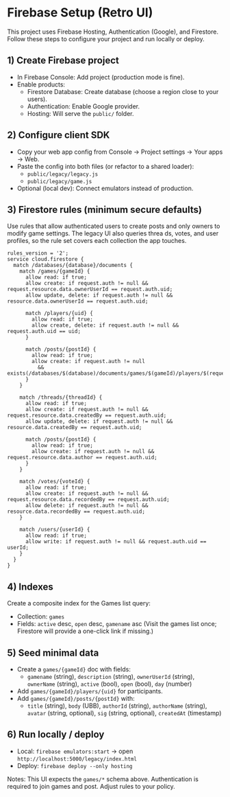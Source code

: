 # Firebase Setup (Retro UI)

This project uses Firebase Hosting, Authentication (Google), and Firestore. Follow these steps to configure your project and run locally or deploy.

## 1) Create Firebase project
- In Firebase Console: Add project (production mode is fine).
- Enable products:
  - Firestore Database: Create database (choose a region close to your users).
  - Authentication: Enable Google provider.
  - Hosting: Will serve the `public/` folder.

## 2) Configure client SDK
- Copy your web app config from Console → Project settings → Your apps → Web.
- Paste the config into both files (or refactor to a shared loader):
  - `public/legacy/legacy.js`
  - `public/legacy/game.js`
- Optional (local dev): Connect emulators instead of production.

## 3) Firestore rules (minimum secure defaults)
Use rules that allow authenticated users to create posts and only owners to modify game settings. The legacy UI also queries threa
ds, votes, and user profiles, so the rule set covers each collection the app touches.

```
rules_version = '2';
service cloud.firestore {
  match /databases/{database}/documents {
    match /games/{gameId} {
      allow read: if true;
      allow create: if request.auth != null && request.resource.data.ownerUserId == request.auth.uid;
      allow update, delete: if request.auth != null && resource.data.ownerUserId == request.auth.uid;

      match /players/{uid} {
        allow read: if true;
        allow create, delete: if request.auth != null && request.auth.uid == uid;
      }

      match /posts/{postId} {
        allow read: if true;
        allow create: if request.auth != null
          && exists(/databases/$(database)/documents/games/$(gameId)/players/$(request.auth.uid));
      }
    }

    match /threads/{threadId} {
      allow read: if true;
      allow create: if request.auth != null && request.resource.data.createdBy == request.auth.uid;
      allow update, delete: if request.auth != null && resource.data.createdBy == request.auth.uid;

      match /posts/{postId} {
        allow read: if true;
        allow create: if request.auth != null && request.resource.data.author == request.auth.uid;
      }
    }

    match /votes/{voteId} {
      allow read: if true;
      allow create: if request.auth != null && request.resource.data.recordedBy == request.auth.uid;
      allow delete: if request.auth != null && resource.data.recordedBy == request.auth.uid;
    }

    match /users/{userId} {
      allow read: if true;
      allow write: if request.auth != null && request.auth.uid == userId;
    }
  }
}
```

## 4) Indexes
Create a composite index for the Games list query:
- Collection: `games`
- Fields: `active` desc, `open` desc, `gamename` asc
(Visit the games list once; Firestore will provide a one-click link if missing.)

## 5) Seed minimal data
- Create a `games/{gameId}` doc with fields:
  - `gamename` (string), `description` (string), `ownerUserId` (string), `ownerName` (string), `active` (bool), `open` (bool), `day` (number)
- Add `games/{gameId}/players/{uid}` for participants.
- Add `games/{gameId}/posts/{postId}` with:
  - `title` (string), `body` (UBB), `authorId` (string), `authorName` (string), `avatar` (string, optional), `sig` (string, optional), `createdAt` (timestamp)

## 6) Run locally / deploy
- Local: `firebase emulators:start` → open `http://localhost:5000/legacy/index.html`
- Deploy: `firebase deploy --only hosting`

Notes: This UI expects the `games/*` schema above. Authentication is required to join games and post. Adjust rules to your policy. 

